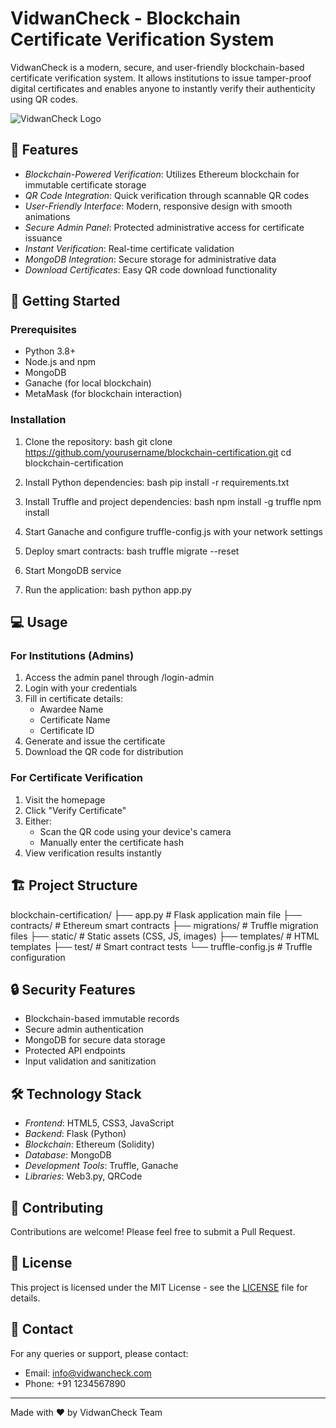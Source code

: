 # VidwanCheck - Blockchain Certificate Verification System

VidwanCheck is a modern, secure, and user-friendly blockchain-based certificate verification system. It allows institutions to issue tamper-proof digital certificates and enables anyone to instantly verify their authenticity using QR codes.

![VidwanCheck Logo](static/images/logo.png)

## 🌟 Features

- *Blockchain-Powered Verification*: Utilizes Ethereum blockchain for immutable certificate storage
- *QR Code Integration*: Quick verification through scannable QR codes
- *User-Friendly Interface*: Modern, responsive design with smooth animations
- *Secure Admin Panel*: Protected administrative access for certificate issuance
- *Instant Verification*: Real-time certificate validation
- *MongoDB Integration*: Secure storage for administrative data
- *Download Certificates*: Easy QR code download functionality

## 🚀 Getting Started

### Prerequisites

- Python 3.8+
- Node.js and npm
- MongoDB
- Ganache (for local blockchain)
- MetaMask (for blockchain interaction)

### Installation

1. Clone the repository:
   bash
   git clone https://github.com/yourusername/blockchain-certification.git
   cd blockchain-certification
   

2. Install Python dependencies:
   bash
   pip install -r requirements.txt
   

3. Install Truffle and project dependencies:
   bash
   npm install -g truffle
   npm install
   

4. Start Ganache and configure truffle-config.js with your network settings

5. Deploy smart contracts:
   bash
   truffle migrate --reset
   

6. Start MongoDB service

7. Run the application:
   bash
   python app.py
   

## 💻 Usage

### For Institutions (Admins)

1. Access the admin panel through /login-admin
2. Login with your credentials
3. Fill in certificate details:
   - Awardee Name
   - Certificate Name
   - Certificate ID
4. Generate and issue the certificate
5. Download the QR code for distribution

### For Certificate Verification

1. Visit the homepage
2. Click "Verify Certificate"
3. Either:
   - Scan the QR code using your device's camera
   - Manually enter the certificate hash
4. View verification results instantly

## 🏗 Project Structure


blockchain-certification/
├── app.py              # Flask application main file
├── contracts/          # Ethereum smart contracts
├── migrations/         # Truffle migration files
├── static/            # Static assets (CSS, JS, images)
├── templates/         # HTML templates
├── test/             # Smart contract tests
└── truffle-config.js  # Truffle configuration


## 🔒 Security Features

- Blockchain-based immutable records
- Secure admin authentication
- MongoDB for secure data storage
- Protected API endpoints
- Input validation and sanitization

## 🛠 Technology Stack

- *Frontend*: HTML5, CSS3, JavaScript
- *Backend*: Flask (Python)
- *Blockchain*: Ethereum (Solidity)
- *Database*: MongoDB
- *Development Tools*: Truffle, Ganache
- *Libraries*: Web3.py, QRCode

## 🤝 Contributing

Contributions are welcome! Please feel free to submit a Pull Request.

## 📝 License

This project is licensed under the MIT License - see the [LICENSE](LICENSE) file for details.

## 📧 Contact

For any queries or support, please contact:
- Email: info@vidwancheck.com
- Phone: +91 1234567890

---

Made with ❤ by VidwanCheck Team